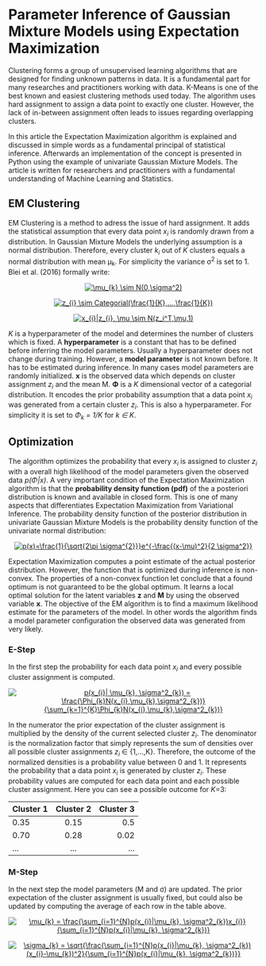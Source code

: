 <h1>Parameter Inference of Gaussian Mixture Models using Expectation Maximization</h1>

Clustering forms a group of unsupervised learning algorithms that are designed for finding unknown patterns in data. It is a fundamental part for many researches and practitioners working with data. K-Means is one of the best known and easiest clustering methods used today. The algorithm uses hard assignment to assign a data point to exactly one cluster. However, the lack of in-between assignment often leads to issues regarding overlapping clusters. 

In this article the Expectation Maximization algorithm is explained and discussed in simple words as a fundamental principal of statistical inference. Afterwards an implementation of the concept is presented in Python using the example of univariate Gaussian Mixture Models. The article is written for researchers and practitioners with a fundamental understanding of Machine Learning and Statistics.

<h2>EM Clustering</h2>
EM Clustering is a method to adress the issue of hard assignment. It adds the statistical assumption that every data point <i>x<sub>i</sub></i> is randomly drawn from a distribution. In Gaussian Mixture Models the underlying assumption is a normal distribution. Therefore, every cluster <i>k<sub>i</sub></i> out of <i>K</i> clusters equals a normal distribution with mean &mu;<sub>k</sub>. For simplicity the variance &sigma;<sup>2</sup> is set to 1. Blei et al. (2016) formally write:

<p align="center">
<a href="https://www.codecogs.com/eqnedit.php?latex=\dpi{150}&space;\mu_{k}&space;\sim&space;N(0,\sigma^2)" target="_blank"><img src="https://latex.codecogs.com/gif.latex?\dpi{150}&space;\mu_{k}&space;\sim&space;N(0,\sigma^2)" title="\mu_{k} \sim N(0,\sigma^2)" /></a>
</p>

<p align="center">
<a href="https://www.codecogs.com/eqnedit.php?latex=\dpi{150}&space;z_{i}&space;\sim&space;Categorial(\frac{1}{K},...,\frac{1}{K})" target="_blank"><img src="https://latex.codecogs.com/gif.latex?\dpi{150}&space;z_{i}&space;\sim&space;Categorial(\frac{1}{K},...,\frac{1}{K})" title="z_{i} \sim Categorial(\frac{1}{K},...,\frac{1}{K})" /></a>
</p>

<p align="center">
<a href="https://www.codecogs.com/eqnedit.php?latex=\dpi{150}&space;x_{i}|z_{i},&space;\mu&space;\sim&space;N(z_i^T,\mu,1)" target="_blank"><img src="https://latex.codecogs.com/gif.latex?\dpi{150}&space;x_{i}|z_{i},&space;\mu&space;\sim&space;N(z_i^T,\mu,1)" title="x_{i}|z_{i}, \mu \sim N(z_i^T,\mu,1)" /></a>
</p>

<i>K</i> is a hyperparameter of the model and determines the number of clusters which is fixed. A <b>hyperparameter</b> is a constant that has to be defined before inferring the model parameters. Usually a hyperparameter does not change during training. However, a <b>model parameter</b> is not known before. It has to be estimated during inference. In many cases model parameters are randomly initialized. <b>x</b> is the observed data which depends on cluster assignment <i>z<sub>i</sub></i> and the mean &Mu;. <b>&Phi;</b> is a <i>K</i> dimensional vector of a categorial distribution. It encodes the prior probability assumption that a data point <i>x<sub>i</sub></i> was generated from a certain cluster <i>z<sub>i</sub></i>. This is also a hyperparameter. For simplicity it is set to <i>&Phi;<sub>k</sub> = 1/K</i> for <i>k &isin; K</i>. 

<h2>Optimization</h2>

The algorithm optimizes the probability that every <i>x<sub>i</sub></i> is assigned to cluster <i>z<sub>i</sub></i> with a overall high likelihood of the model parameters given the observed data <i>p(&Phi;|x)</i>. A very important condition of the Expectation Maximization algorithm is that the <b>probability density function (pdf)</b> of the a posteriori distribution is known and available in closed form. This is one of many aspects that differentiates Expectation Maximization from Variational Inference. The probability density function of the posterior distribution in univariate Gaussian Mixture Models is the probability density function of the univariate normal distribution: 
<p align="center">
<a href="https://www.codecogs.com/eqnedit.php?latex=\dpi{150}&space;p(x)=\frac{1}{\sqrt{2\pi&space;\sigma^{2}}}e^{-\frac{(x-\mu)^2}{2&space;\sigma^2}}" target="_blank"><img src="https://latex.codecogs.com/gif.latex?\dpi{150}&space;p(x)=\frac{1}{\sqrt{2\pi&space;\sigma^{2}}}e^{-\frac{(x-\mu)^2}{2&space;\sigma^2}}" title="p(x)=\frac{1}{\sqrt{2\pi \sigma^{2}}}e^{-\frac{(x-\mu)^2}{2 \sigma^2}}" /></a>
</p>
Expectation Maximization computes a point estimate of the actual posterior distribution. However, the function that is optimized during inference is non-convex. The properties of a non-convex function let conclude that a found optimum is not guaranteed to be the global optimum. It learns a local optimal solution for the latent variables <b>z</b> and <b>&Mu;</b> by using the observed variable <b>x</b>. The objective of the EM algorithm is to find a maximum likelihood estimate for the parameters of the model. In other words the algorithm finds a model parameter configuration the observed data was generated from very likely. 

<h3>E-Step</h3>
In the first step the probability for each data point <i>x<sub>i</sub></i> and every possible cluster assignment is computed. 

<p align="center">
<a href="https://www.codecogs.com/eqnedit.php?latex=\dpi{150}&space;p(x_{i}|&space;\mu_{k},&space;\sigma^2_{k})&space;=&space;\frac{\Phi_{k}N(x_{i},\mu_{k},\sigma^2_{k})}{\sum_{k=1}^{K}\Phi_{k}N(x_{i},\mu_{k},\sigma^2_{k})}" target="_blank"><img src="https://latex.codecogs.com/gif.latex?\dpi{150}&space;p(x_{i}|&space;\mu_{k},&space;\sigma^2_{k})&space;=&space;\frac{\Phi_{k}N(x_{i},\mu_{k},\sigma^2_{k})}{\sum_{k=1}^{K}\Phi_{k}N(x_{i},\mu_{k},\sigma^2_{k})}" title="p(x_{i}| \mu_{k}, \sigma^2_{k}) = \frac{\Phi_{k}N(x_{i},\mu_{k},\sigma^2_{k})}{\sum_{k=1}^{K}\Phi_{k}N(x_{i},\mu_{k},\sigma^2_{k})}" /></a>
</p>

In the numerator the prior expectation of the cluster assignment is multiplied by the density of the current selected cluster <i>z<sub>i</sub></i>. The denominator is the normalization factor that simply represents the sum of densities over all possible cluster assignments <i>z<sub>i</sub></i> &isin; {1,...,K}. Therefore, the outcome of the normalized densities is a probability value between 0 and 1. It represents the probability that a data point <i>x<sub>i</sub></i> is generated by cluster <i>z<sub>i</sub></i>. These probability values are computed for each data point and each possible cluster assignment. Here you can see a possible outcome for <i>K</i>=3:

| Cluster 1     | Cluster 2     | Cluster 3  |
| ------------- |:-------------:| ----------:|
| 0.35          | 0.15          | 0.5        |
| 0.70          | 0.28          | 0.02       |
| ...           | ...           | ...        |

<h3>M-Step</h3>
In the next step the model parameters (&Mu; and &sigma;) are updated. The prior expectation of the cluster assignment is usually fixed, but could also be updated by computing the average of each row in the table above. 

<p align="center">
<a href="https://www.codecogs.com/eqnedit.php?latex=\dpi{150}&space;\mu_{k}&space;=&space;\frac{\sum_{i=1}^{N}p(x_{i}|\mu_{k},&space;\sigma^2_{k})x_{i}}{\sum_{i=1}^{N}p(x_{i}|\mu_{k},&space;\sigma^2_{k})}" target="_blank"><img src="https://latex.codecogs.com/gif.latex?\dpi{150}&space;\mu_{k}&space;=&space;\frac{\sum_{i=1}^{N}p(x_{i}|\mu_{k},&space;\sigma^2_{k})x_{i}}{\sum_{i=1}^{N}p(x_{i}|\mu_{k},&space;\sigma^2_{k})}" title="\mu_{k} = \frac{\sum_{i=1}^{N}p(x_{i}|\mu_{k}, \sigma^2_{k})x_{i}}{\sum_{i=1}^{N}p(x_{i}|\mu_{k}, \sigma^2_{k})}" /></a>
</p>

<p align="center">
<a href="https://www.codecogs.com/eqnedit.php?latex=\dpi{150}&space;\sigma_{k}&space;=&space;\sqrt{\frac{\sum_{i=1}^{N}p(x_{i}|\mu_{k},&space;\sigma^2_{k})(x_{i}-\mu_{k})^2}{\sum_{i=1}^{N}p(x_{i}|\mu_{k},&space;\sigma^2_{k})}}" target="_blank"><img src="https://latex.codecogs.com/gif.latex?\dpi{150}&space;\sigma_{k}&space;=&space;\sqrt{\frac{\sum_{i=1}^{N}p(x_{i}|\mu_{k},&space;\sigma^2_{k})(x_{i}-\mu_{k})^2}{\sum_{i=1}^{N}p(x_{i}|\mu_{k},&space;\sigma^2_{k})}}" title="\sigma_{k} = \sqrt{\frac{\sum_{i=1}^{N}p(x_{i}|\mu_{k}, \sigma^2_{k})(x_{i}-\mu_{k})^2}{\sum_{i=1}^{N}p(x_{i}|\mu_{k}, \sigma^2_{k})}}" /></a>
</p>

